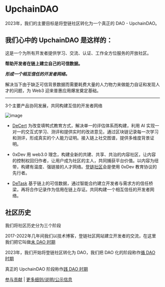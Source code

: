 # UpchainDAO

2023年，我们的主要目标是将登链社区转化为一个真正的 DAO - UpchainDAO。

## 我们心中的 UpchainDAO 是这样的：

这是一个为所有开发者提供学习、交流、认证、工作全方位服务的开放社区。

**帮助开发者在链上建立自己的可信数据。**

***形成一个相互信任的开发者网络。***

解决当下由于缺乏可信背景数据而需要耗费大量的人力物力来做能力自证和发现人才的问题，为 Web3 迎来普惠应用爆发奠定基础。

---
3个主要产品协同发展，共同构建互信的开发者网络

![image](https://github.com/lbc-team/UpchainDAO/assets/68583807/ac31be81-370c-4ebb-91f1-73f7bd8a2e84)

* [DeCert](https://decert.me/) 为改变填鸭式教育方式，解决单一的评估体系而构建，利用 AI 实现一对一的交互式学习、测评和提供实时的改进意见，通过区块链记录每一次学习和测评，形成真实的个人能力证明。接入链上社交图谱，提供多维度背景证明。

* 0xDev 用 web3.0 理念，构建全新的共建、共享、共治的内容社区，让内容的控制权回归作者，让用户成为社区的主人，共同捕获平台价值。以内容为纽带，构建有温度、强链接的人才网络。[登链社区](https://learnblockchain.cn/)会是使用 0xDev 教育协议的先行者。

* [DeTask](https://detask.xyz) 基于链上的可信数据，通过智能合约建立开发者与需求方的信任桥梁，再将合作记录作为信用在链上存证。共同构建一个相互信任的开发者网络。

## 社区历史
我们将社区历史分为三个阶段

2017-2022年几年间我们以技术博客，登链社区网站建立开发者的交流，在这里我们把它叫做[未 DAO 时期](https://github.com/orgs/lbc-team/discussions/1)

2023年，我们开始将登链社区转化为 DAO，我们把 DAO 化的阶段称作[循 DAO 时期](https://github.com/orgs/lbc-team/discussions/2)

真正的 UpchainDAO 阶段称作[践 DAO 时期]()

[参与贡献](https://github.com/orgs/lbc-team/discussions/3)  |  [更多细则/说明/公示信息](https://github.com/lbc-team/UpchainDAO/discussions)
